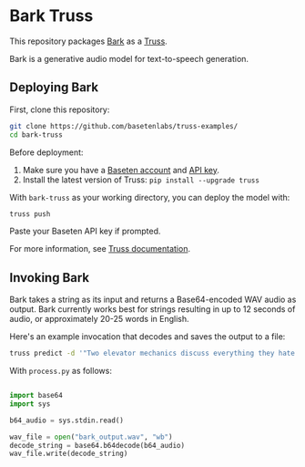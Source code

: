 # Bark Truss

This repository packages [Bark](https://github.com/suno-ai/bark) as a [Truss](https://truss.baseten.co/).

Bark is a generative audio model for text-to-speech generation.

## Deploying Bark

First, clone this repository:

```sh
git clone https://github.com/basetenlabs/truss-examples/
cd bark-truss
```

Before deployment:

1. Make sure you have a [Baseten account](https://app.baseten.co/signup) and [API key](https://app.baseten.co/settings/account/api_keys).
2. Install the latest version of Truss: `pip install --upgrade truss`

With `bark-truss` as your working directory, you can deploy the model with:

```sh
truss push
```

Paste your Baseten API key if prompted.

For more information, see [Truss documentation](https://truss.baseten.co).
## Invoking Bark

Bark takes a string as its input and returns a Base64-encoded WAV audio as output. Bark currently works best for strings resulting in up to 12 seconds of audio, or approximately 20-25 words in English.

Here's an example invocation that decodes and saves the output to a file:

```sh
truss predict -d '"Two elevator mechanics discuss everything they hate about escalators"' | python process.py
```

With `process.py` as follows:

```python

import base64
import sys

b64_audio = sys.stdin.read()

wav_file = open("bark_output.wav", "wb")
decode_string = base64.b64decode(b64_audio)
wav_file.write(decode_string)
```
